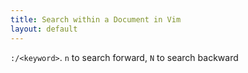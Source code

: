```yaml
---
title: Search within a Document in Vim
layout: default
---
```


`:/<keyword>`. `n` to search forward, `N` to search backward